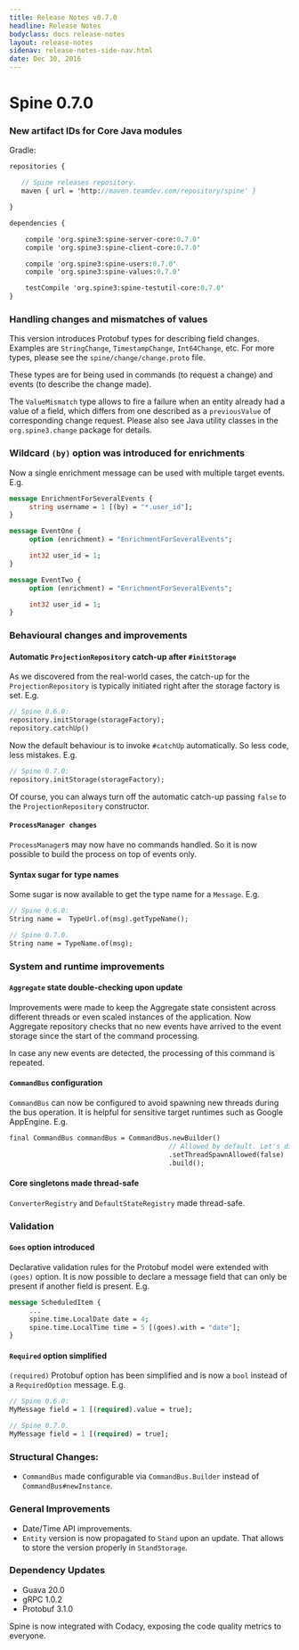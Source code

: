 ```yaml
---
title: Release Notes v0.7.0
headline: Release Notes
bodyclass: docs release-notes
layout: release-notes
sidenav: release-notes-side-nav.html
date: Dec 30, 2016
---
```


# Spine 0.7.0

### New artifact IDs for Core Java modules

Gradle:

```proto
repositories {

   // Spine releases repository.
   maven { url = 'http://maven.teamdev.com/repository/spine' }

}

dependencies {

    compile 'org.spine3:spine-server-core:0.7.0'
    compile 'org.spine3:spine-client-core:0.7.0'

    compile 'org.spine3:spine-users:0.7.0'
    compile 'org.spine3:spine-values:0.7.0'

    testCompile 'org.spine3:spine-testutil-core:0.7.0'
}
```

### Handling changes and mismatches of values

This version introduces Protobuf types for describing field changes. Examples are `StringChange`, 
`TimestampChange`, `Int64Change`, etc. For more types, please see the `spine/change/change.proto` 
file.

These types are for being used in commands (to request a change) and events (to describe the 
change made).

The `ValueMismatch` type allows to fire a failure when an entity already had a value of a field, 
which differs from one described as a `previousValue` of corresponding change request. Please also 
see Java utility classes in the `org.spine3.change` package for details.

### Wildcard `(by)` option was introduced for enrichments

Now a single enrichment message can be used with multiple target events. E.g.

```proto
message EnrichmentForSeveralEvents {
     string username = 1 [(by) = "*.user_id"];
}

message EventOne {
     option (enrichment) = "EnrichmentForSeveralEvents";

     int32 user_id = 1;
}

message EventTwo {
     option (enrichment) = "EnrichmentForSeveralEvents";

     int32 user_id = 1;
}
```

### Behavioural changes and improvements

#### Automatic `ProjectionRepository` catch-up after `#initStorage`

As we discovered from the real-world cases, the catch-up for the `ProjectionRepository` is 
typically initiated right after the storage factory is set. E.g.

```proto
// Spine 0.6.0: 
repository.initStorage(storageFactory);
repository.catchUp()
```

Now the default behaviour is to invoke `#catchUp` automatically. So less code, less mistakes. E.g.

```proto
// Spine 0.7.0: 
repository.initStorage(storageFactory);
```

Of course, you can always turn off the automatic catch-up passing `false` to the 
`ProjectionRepository` constructor.

#### `ProcessManager changes`

`ProcessManager`s may now have no commands handled. So it is now possible to build the process 
on top of events only.

#### Syntax sugar for type names

Some sugar is now available to get the type name for a `Message`. E.g.

```proto
// Spine 0.6.0:
String name =  TypeUrl.of(msg).getTypeName();

// Spine 0.7.0.
String name = TypeName.of(msg);
```

### System and runtime improvements

#### `Aggregate` state double-checking upon update

Improvements were made to keep the Aggregate state consistent across different threads or even 
scaled instances of the application. Now Aggregate repository checks that no new events have 
arrived to the event storage since the start of the command processing.

In case any new events are detected, the processing of this command is repeated.

#### `CommandBus` configuration

`CommandBus` can now be configured to avoid spawning new threads during the bus operation. It is 
helpful for sensitive target runtimes such as Google AppEngine. E.g.

```proto
final CommandBus commandBus = CommandBus.newBuilder()
                                        // Allowed by default. Let's disable.
                                        .setThreadSpawnAllowed(false)
                                        .build();
```

#### Core singletons made thread-safe

`ConverterRegistry` and `DefaultStateRegistry` made thread-safe.

### Validation

#### `Goes` option introduced

Declarative validation rules for the Protobuf model were extended with `(goes)` option. It is now 
possible to declare a message field that can only be present if another field is present. E.g.

```proto
message ScheduledItem {
     ...
     spine.time.LocalDate date = 4;
     spine.time.LocalTime time = 5 [(goes).with = "date"];
}
```

#### `Required` option simplified

`(required)` Protobuf option has been simplified and is now a `bool` instead of a `RequiredOption` 
message. E.g.

```proto
// Spine 0.6.0:
MyMessage field = 1 [(required).value = true];

// Spine 0.7.0.
MyMessage field = 1 [(required) = true];
```

### Structural Changes:

- `CommandBus` made configurable via `CommandBus.Builder` instead of `CommandBus#newInstance`.

### General Improvements

- Date/Time API improvements.
- `Entity` version is now propagated to `Stand` upon an update. That allows to store the version 
properly in `StandStorage`.

### Dependency Updates

- Guava 20.0
- gRPC 1.0.2
- Protobuf 3.1.0

Spine is now integrated with Codacy, exposing the code quality metrics to everyone.
